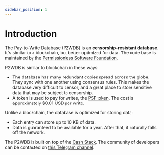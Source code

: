 ```yaml
---
sidebar_position: 1
---
```


# Introduction

The Pay-to-Write Database (P2WDB) is an **censorship-resistant database**. It's similar to a blockchain, but better optimized for data. The code base is maintained by the [Permissionless Software Foundation](https://psfoundation.info).

P2WDB is similar to blockchain in these ways:
- The database has many redundant copies spread across the globe. They sync with one another using consensus rules. This makes the database very difficult to censor, and a great place to store sensitive data that may be subject to censorship.
- A token is used to pay for writes, the [PSF token](https://psfoundation.cash). The cost is approximately $0.01 USD per write.

Unlike a blockchain, the database is optimized for storing data:
- Each entry can store up to 10 KB of data.
- Data is guaranteed to be available for a year. After that, it naturally falls off the network.

The P2WDB is built on top of the [Cash Stack](https://cashstack.info). The community of developers can be contacted on [this Telegram channel](https://t.me/bch_js_toolkit).
